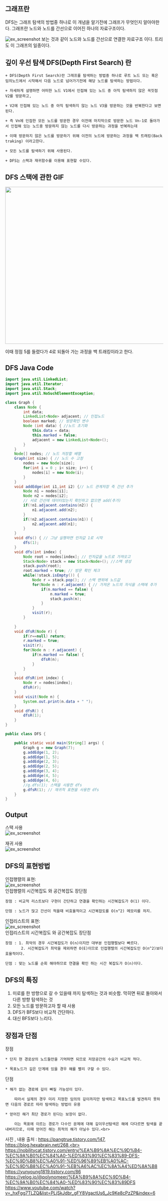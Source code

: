 ## 그래프란

  DFS는 그래프 탐색의 방법중 하나로 이 개념을 알기전에 그래프가 무엇인지 알아야한다.
  그래프란 노드와 노드를 간선으로 이어진 하나의 자료구조이다.
  
  
![ex_screenshot](./img/graph.png)
보는 것과 같이 노드와 노드를 간선으로 연결한 자료구조 이다. 트리도 이 그래프의 일종이다.

## 깊이 우선 탐색 DFS(Depth First Search) 란
~~~
+ DFS(Depth First Search)란 그래프를 탐색하는 방법중 하나로 루트 노드 또는 혹은 임의노드에서 시작해서 다음 노드로 넘어가기전에 해당 노드를 탐색하는 방법이다.

+ 자세하게 설명하면 어떠한 노드 V1에서 인접해 있는 노드 중 아직 탐색하지 않은 꼭짓점 V2를 방문하고,

+ V2에 인접해 있는 노드 중 아직 탐색하지 않는 노드 V3을 방문하는 것을 반복한다고 보면 된다. 

+ 즉 Vn에 인접한 모든 노드를 방문한 경우 이전에 마지막으로 방문한 노드 Vn-1로 돌아가서 인접해 있는 노드중 방문하지 않는 노드를 다시 방문하는 과정을 반복하는데 

+ 이때 방문하지 않은 노드를 방문하기 위해 이전의 노드에 방문하는 과정을 백 트래킹(Back traking) 이라고한다.

+ 모든 노드를 탐색하기 위해 사용된다.

+ DFS는 스택과 재귀함수를 이용해 표현할 수있다.

~~~
## DFS 스택에 관한 GIF

<img src= "https://media.vlpt.us/images/polynomeer/post/526696b6-e20e-4d16-9214-a88e451fdc1d/2020-03-30_13-23-55.gif" width="800" height="500"/>

이때 정점 5를 들렸다가 4로 되돌아 가는 과정을 백 트래킹이라고 한다.

## DFS Java Code
~~~ java
import java.util.LinkedList;
import java.util.Iterator;
import java.util.Stack;
import java.util.NoSuchElementException;

class Graph {
	class Node {
		int data;
		LinkedList<Node> adjacent; // 인접노드
		boolean marked; // 방문확인 변수
		Node (int data) { //노드 초기화
			this.data = data;
			this.marked = false;
			adjacent = new LinkedList<Node>();
		}
	}
	Node[] nodes; // 노드 저장할 배열
	Graph(int size) { // 노드 수 고정
		nodes = new Node[size];
		for(int i = 0 ; i< size; i++) {
			nodes[i] = new Node(i);
		}
	}
	void addEdge(int i1,int i2) {// 노드 관계저장 즉 간선 추가
		Node n1 = nodes[i1];
		Node n2 = nodes[i2];
		// 서로 간선에 데이터있는지 확인하고 없으면 add(추가)
		if(!n1.adjacent.contains(n2)) {
			n1.adjacent.add(n2);
		}
		if(!n2.adjacent.contains(n1)) {
			n2.adjacent.add(n1);
		}
	}
	void dfs() { // 그냥 실행하면 인자값 1로 시작
		dfs(1);
	}
	void dfs(int index) {
		Node root = nodes[index]; // 인자값을 노드로 가져오고
		Stack<Node> stack = new Stack<Node>(); //스택 생성
		stack.push(root); 
		root.marked = true; // 방문 확인 체크
		while(!stack.isEmpty()) { 
			Node r = stack.pop(); // 스택 맨위에 노드값
			for(Node n : r.adjacent) { // 가져온 노드의 자식을 스택에 추가
				if(n.marked == false) {
					n.marked = true;
					stack.push(n);
				}
			}
			visit(r);
		}
		
	}
	void dfsR(Node r) {
		if(r==null) return;
		r.marked = true;
		visit(r);
		for(Node n : r.adjacent) {
			if(n.marked == false) {
				dfsR(n);
			}
		}
	}
	void dfsR(int index) {
		Node r = nodes[index];
		dfsR(r);
	}
	void visit(Node n) {
		System.out.print(n.data + " ");
	}
	void dfsR() {
		dfsR(1);
	}
}

public class DFS {

	public static void main(String[] args) {
		Graph g = new Graph(7);
		g.addEdge(1, 2);
		g.addEdge(1, 5);
		g.addEdge(2, 3);
		g.addEdge(2, 5);
		g.addEdge(3, 4);
		g.addEdge(4, 5);
		g.addEdge(4, 6);
		//g.dfs(1); 스택을 사용한 dfs
		g.dfsR(1); // 재귀적 표현을 사용한 dfs
	}
}


~~~
## Output

스택 사용 <br>
![ex_screenshot](./img/result.png)

재귀 사용 <br>
![ex_screenshot](./img/resultR.png)

## DFS의 표현방법
인접행렬의 표현:<br>
![ex_screenshot](./img/adjArray.png)
<br>
  인접행렬의 시간복잡도 와 공간복잡도 장단점<br>

    장점 : 비교적 리스트보다 구현이 간단하고 연결을 확인하는 시간복잡도가 O(1) 이다.
    
    단점 : 노드가 많고 간선이 적을때 비효율적이고 시간복잡도를 O(n^2) 메모리를 차지.
인접리스트의 표현:<br>
![ex_screenshot](./img/adlist.png)
<br>
  인접리스트의 시간복잡도 와 공간복잡도 장단점<br>

    장점 : 1. 최악의 경우 시간복잡도가 O(n)이지만 대부분 인접행렬보다 빠르다.
           2. 시간복잡도가 최악을 제외하면 O(E)이므로 인접행렬의 시간복잡도인 O(n^2)보다 효율적이다.
    
    단점 : 맞는 노드를 순회 해야하므로 연결을 확인 하는 시간 복잡도가 O(n)이다.
    
## DFS의 특징
1. 미로를 한 방향으로 갈 수 있을때 까지 탐색하는 것과 비슷함. 막히면 뒤로 돌아와서 다른 방향 탐색하는 것
2. 모든 노드를 방문하고자 할 때 사용
3. DFS가 BFS보다 비교적 간단하다.
4. 대신 BFS보다 느리다.


## 장점과 단점
  장점
  
    * 단지 현 경로상의 노드들만을 기억하면 되므로 저장공간의 수요가 비교적 적다.
    
    * 목표노드가 깊은 단계에 있을 경우 해를 빨리 구할 수 있다.
    
  단점
    
    * 해가 없는 경로에 깊이 빠질 가능성이 있다. 
    
        따라서 실제의 경우 미리 지정한 임의의 깊이까지만 탐색하고 목표노드를 발견하지 못하면 다음의 경로르 따라 탐색하는 방법이 유용
        
    * 얻어진 해가 최단 경로가 된다는 보장이 없다. 
    
        이는 목표에 이르는 경로가 다수인 문제에 대해 깊이우선탐색은 해에 다다르면 탐색을 끝내버리므로, 이때 얻어진 해는 최적의 해가 아닐수 있다.<br>
  



사진 , 내용 출처 : https://pangtrue.tistory.com/147, <br>
https://blog.hexabrain.net/268,<br>
https://nobilitycat.tistory.com/entry/%EA%B9%8A%EC%9D%B4-%EC%9A%B0%EC%84%A0-%ED%83%90%EC%83%89-DFS-%EC%9D%B8%EC%A0%91-%ED%96%89%EB%A0%AC-%EC%9D%B8%EC%A0%91-%EB%A6%AC%EC%8A%A4%ED%8A%B8
 https://yunyoung1819.tistory.com/86
 https://velog.io/@polynomeer/%EA%B9%8A%EC%9D%B4-%EC%9A%B0%EC%84%A0-%ED%83%90%EC%83%89DFS
 https://www.youtube.com/watch?v=_hxFgg7TLZQ&list=PLjSkJdbr_gFY8VgactUs6_Jc9Ke8cPzZP&index=6
